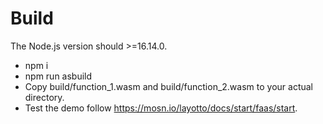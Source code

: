 # Build

The Node.js version should >=16.14.0.

* npm i
* npm run asbuild
* Copy build/function_1.wasm and build/function_2.wasm to your actual directory.
* Test the demo follow https://mosn.io/layotto/docs/start/faas/start.